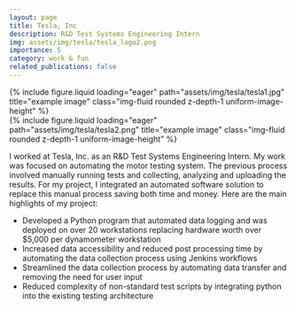 ```yaml
---
layout: page
title: Tesla, Inc
description: R&D Test Systems Engineering Intern
img: assets/img/tesla/tesla_logo2.png
importance: 5
category: work & fun
related_publications: false
---
```



<div class="row d-flex justify-content-center">
    <div class="col-sm-6 mt-6 mt-md-0 d-flex justify-content-center">
        {% include figure.liquid loading="eager" path="assets/img/tesla/tesla1.jpg" title="example image" class="img-fluid rounded z-depth-1 uniform-image-height" %}
    </div>
    <div class="col-sm-4 mt-6 mt-md-0 d-flex justify-content-center">
        {% include figure.liquid loading="eager" path="assets/img/tesla/tesla2.png" title="example image" class="img-fluid rounded z-depth-1 uniform-image-height" %}
    </div>
</div>

I worked at Tesla, Inc. as an R&D Test Systems Engineering Intern. My work was focused on automating the motor testing system. The previous process involved manually running tests and collecting, analyzing and uploading the results. For my project, I integrated an automated software solution to replace this manual process saving both time and money. Here are the main highlights of my project:

- Developed a Python program that automated data logging and was deployed on over 20 workstations replacing hardware worth over $5,000 per dynamometer workstation
- Increased data accessibility and reduced post processing time by automating the data collection process using Jenkins workflows
- Streamlined the data collection process by automating data transfer and removing the need for user input
- Reduced complexity of non-standard test scripts by integrating python into the existing testing architecture 